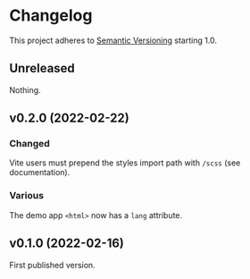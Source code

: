 # Changelog

This project adheres to [Semantic Versioning](https://semver.org/spec/v2.0.0.html) starting 1.0.

## Unreleased

Nothing.

## v0.2.0 (2022-02-22)

### Changed

Vite users must prepend the styles import path with `/scss` (see documentation).

### Various

The demo app `<html>` now has a `lang` attribute.

## v0.1.0 (2022-02-16)

First published version.
